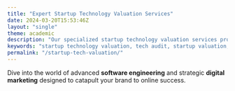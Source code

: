 ```yaml
---
title: "Expert Startup Technology Valuation Services"
date: 2024-03-20T15:53:46Z
layout: "single"
theme: academic
description: "Our specialized startup technology valuation services provide a comprehensive assessment of your tech assets, helping you understand and enhance your company's value. We combine in-depth tech audits with market analysis for accurate valuations."
keywords: "startup technology valuation, tech audit, startup valuation, technology assessment, tech asset valuation"
permalink: "/startup-tech-valuation/"
---
```



Dive into the world of advanced **software engineering** and strategic **digital marketing** designed to catapult your brand to online success. 

